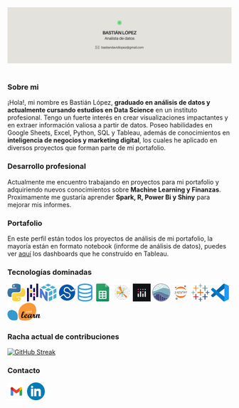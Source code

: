 <div id="header" align="center">
  <img decoding="async" src="Ghbanner.jpg" width="auto"/>
</div>
<br>
<h3>Sobre mi</h3>
  <p>
¡Hola!, mi nombre es Bastián López, <b>graduado en análisis de datos y actualmente cursando estudios en Data Science</b> en un instituto profesional. Tengo un fuerte interés en crear visualizaciones impactantes y en extraer información valiosa a partir de datos. Poseo habilidades en Google Sheets, Excel, Python, SQL y Tableau, además de conocimientos en <b>inteligencia de negocios y marketing digital</b>, los cuales he aplicado en diversos proyectos que forman parte de mi portafolio.
  </p>
<h3>Desarrollo profesional</h3>
  <p>
Actualmente me encuentro trabajando en proyectos para mi portafolio y adquiriendo nuevos conocimientos sobre <b>Machine Learning y Finanzas</b>. Proximamente me gustaría aprender <b>Spark, R, Power Bi y Shiny</b> para mejorar mis informes.
</p>
<h3>Portafolio</h3>
  <p>
En este perfil están todos los proyectos de análisis de mi portafolio, la mayoría están en formato notebook (informe de análisis de datos), puedes ver <a href="https://public.tableau.com/app/profile/basti.n.l.pez/vizzes" target="_blank" rel="noopener noreferrer">aquí</a> los dashboards que he construído en Tableau.
  </p>
<h3>Tecnologías dominadas</h3>

[<img src='226051.webp' alt='python' height='40'>](https://www.python.org/) [<img src='pandas.png' alt='pandas' height='40'>](https://pandas.pydata.org/) [<img src='numpy.png' alt='numpy' height='40'>](https://numpy.org/) [<img src='scipy.png' alt='scipy' height='40'>](https://scipy.org/) [<img src='sql.png' alt='sql' height='40'>](https://es.wikipedia.org/wiki/SQL)  [<img src='gsheets.png' alt='google sheets' height='40'>](https://g.co/kgs/VXUbF4W) [<img src='matplotlib.png' alt='matplotlib' height='40'>](https://matplotlib.org/) [<img src='plotly.jpg' alt='plotly' height='40'>](https://plotly.com/) [<img src='seaborn.png' alt='seaborn' height='40'>](https://seaborn.pydata.org/) [<img src='jupyter.png' alt='jupyter' height='40'>](https://jupyter.org/) [<img src='tableau.png' alt='tableau' height='40'>](https://www.tableau.com/) [<img src='visual-studio-code-icon.webp' alt='vscode' height='40'>](https://code.visualstudio.com/) [<img src='Scikit_learn_logo_small.svg.png' alt='scikit-learn' height='40'>](https://scikit-learn.org/stable/)

<h3>Racha actual de contribuciones</h3>

<a href="https://git.io/streak-stats"><img src="https://github-readme-streak-stats.herokuapp.com?user=Bastian%20LQ&theme=transparent&hide_border=true&locale=es&mode=weekly&card_width=460&card_height=170&currStreakLabel=000000&sideNums=000000&dates=000000&currStreakNum=000000&fire=39D353&stroke=000000&excludeDaysLabel=000000&sideLabels=000000&ring=39D353&background=E4E2DD" alt="GitHub Streak" /></a>

<h3>Contacto</h3>

[<img src='gmail.webp' alt='gmail' height='40'>](mailto:bastiandavidlopez@gmail.com) [<img src='linkedin.webp' alt='linkedin' height='40'>](https://www.linkedin.com/in/basti%C3%A1n-l%C3%B3pez-data-analyst/)
